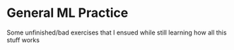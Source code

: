 # General ML Practice

Some unfinished/bad exercises that I ensued while still learning how all this stuff works

